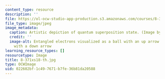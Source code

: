 ```yaml
---
content_type: resource
description: ''
file: https://ol-ocw-studio-app-production.s3.amazonaws.com/courses/8-371x-quantum-information-science-ii-spring-2018/022602bf1c497671b7fe36b81da20588_8-371xs18-th.jpg
file_type: image/jpeg
image_metadata:
  caption: Artistic depiction of quantum superposition state. (Image by Isaac Chuang.)
  credit: ''
  image-alt: Entangled electrons visualized as a ball with an up arrow and a ball
    with a down arrow
learning_resource_types: []
resourcetype: Image
title: 8-371xs18-th.jpg
type: OCWImage
uid: 022602bf-1c49-7671-b7fe-36b81da20588
---
```

